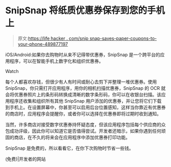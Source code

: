 # SnipSnap 将纸质优惠券保存到您的手机上

> 原文:[https://life hacker . com/snip snap-saves-paper-coupons-to-your-phone-489877197](https://lifehacker.com/snipsnap-saves-paper-coupons-to-your-phone-489877197)

iOS/Android:如果你去购物时从来不记得带优惠券，SnipSnap 是一个跨平台的应用程序，可以在智能手机上数字化和组织优惠券。

Watch

每个人都喜欢存钱，但很少有人有时间或耐心去剪下并整理一堆优惠券。使用 SnipSnap，你只需打开应用程序，用你的相机扫描优惠券，SnipSnap 的 OCR 就会将优惠券照片上的条形码转换成清晰的数字条形码，你可以在收银台扫描。该应用程序还收集和组织所有其他 SnipSnap 用户添加的优惠券，并让您将它们下载到手机上。在设置屏幕中，你甚至可以启用后台位置感知，这样当你靠近有优惠券的商店时，应用程序会提醒你，或者你可以选择在优惠券即将过期时收到通知。

当然，许多商店对接受数字优惠券持怀疑态度，但该应用程序包括每个供应商的众包成功评级，因此你可以知道它是否值得尝试。开发者还暗示，如果你遇到任何顽固的商店，在不久的将来会在应用程序中添加优惠券打印功能。

SnipSnap 是免费的，所以看看它，在你下次购物时节省一些钱。

(免费)|开发者的网站